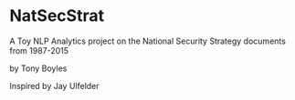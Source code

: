 NatSecStrat
===========

A Toy NLP Analytics project on the National Security Strategy documents from 1987-2015

by Tony Boyles

Inspired by Jay Ulfelder

